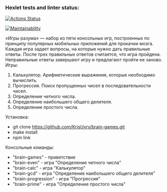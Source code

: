 ### Hexlet tests and linter status:
[![Actions Status](https://github.com/KrisUvrv/frontend-project-44/workflows/hexlet-check/badge.svg)](https://github.com/KrisUvrv/frontend-project-44/actions)

[![Maintainability](https://api.codeclimate.com/v1/badges/6c36a8c7c8347e31e539/maintainability)](https://codeclimate.com/github/KrisUvrv/frontend-project-44/maintainability)


«Игры разума» — набор из пяти консольных игр, построенных по принципу популярных мобильных приложений для прокачки мозга. Каждая игра задает вопросы, на которые нужно дать правильные ответы. После трех правильных ответов считается, что игра пройдена. Неправильные ответы завершают игру и предлагают пройти ее заново. Игры:

1. Калькулятор. Арифметические выражения, которые необходимо вычислить.
2. Прогрессия. Поиск пропущенных чисел в последовательности чисел.
3. Определение четного числа.
4. Определение наибольшего общего делителя.
5. Определение простого числа.

Установка:

- git clone https://github.com/KrisUvrv/brain-games.git
- make install
- npm link

Консольные команды:

- "brain-games" - приветствие
- "brain-even" - игра "Определение четного числа"
- "brain-calc" - игра "Калькулятор"
- "brain-gcd" - игра "Определение наибольшего общего делителя"
- "brain-progression" - игра "Прогрессия"
- "brain-prime" - игра "Определение простого числа"

